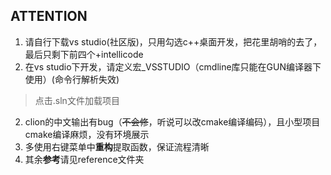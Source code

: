 ## ATTENTION

1. 请自行下载vs studio(社区版)，只用勾选c++桌面开发，把花里胡哨的去了，最后只剩下前四个+intellicode
1. 在vs studio下开发，请定义宏_VSSTUDIO（cmdline库只能在GUN编译器下使用）(命令行解析失效)
> 点击.sln文件加载项目
2. clion的中文输出有bug（~~不会修~~，听说可以改cmake编译编码），且小型项目cmake编译麻烦，没有环境展示
3. 多使用右键菜单中**重构**提取函数，保证流程清晰
3. 其余**参考**请见reference文件夹